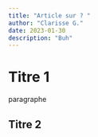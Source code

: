 ```yaml
---
title: "Article sur ? "
author: "Clarisse G."
date: 2023-01-30
description: "Buh"
---
```


# Titre 1
paragraphe

## Titre 2